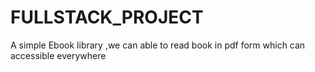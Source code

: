 # FULLSTACK_PROJECT
A simple Ebook library ,we can able to read book in pdf form which can accessible everywhere
